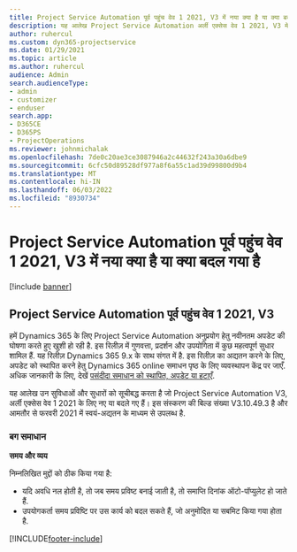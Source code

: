 ```yaml
---
title: Project Service Automation पूर्व पहुंच वेव 1 2021, V3 में नया क्या है या क्या बदल गया है
description: यह आलेख Project Service Automation अर्ली एक्सेस वेव 1 2021, V3 में उपलब्ध सुविधाओं और सुधारों को सूचीबद्ध करता है।
author: ruhercul
ms.custom: dyn365-projectservice
ms.date: 01/29/2021
ms.topic: article
ms.author: ruhercul
audience: Admin
search.audienceType:
- admin
- customizer
- enduser
search.app:
- D365CE
- D365PS
- ProjectOperations
ms.reviewer: johnmichalak
ms.openlocfilehash: 7de0c20ae3ce3087946a2c44632f243a30a6dbe9
ms.sourcegitcommit: 6cfc50d89528df977a8f6a55c1ad39d99800d9b4
ms.translationtype: MT
ms.contentlocale: hi-IN
ms.lasthandoff: 06/03/2022
ms.locfileid: "8930734"
---
```

# <a name="whats-new-or-changed-in-project-service-automation-early-access-wave-1-2021-v3"></a>Project Service Automation पूर्व पहुंच वेव 1 2021, V3 में नया क्या है या क्या बदल गया है

[!include [banner](../includes/psa-now-project-operations.md)]

## <a name="project-service-automation-early-access-wave-1-2021-v3"></a>Project Service Automation पूर्व पहुंच वेव 1 2021, V3

हमें Dynamics 365 के लिए Project Service Automation अनुप्रयोग हेतु नवीनतम अपडेट की घोषणा करते हुए खुशी हो रही है. इस रिलीज़ में गुणवत्ता, प्रदर्शन और उपयोगिता में कुछ महत्वपूर्ण सुधार शामिल हैं. यह रिलीज़ Dynamics 365 9.x के साथ संगत में है. इस रिलीज़ का अद्यतन करने के लिए, अपडेट को स्थापित करने हेतु Dynamics 365 online समाधन पृष्ठ के लिए व्यवस्थापन केंद्र पर जाएँ. अधिक जानकारी के लिए, देखें [पसंदीदा समाधान को स्थापित, अपडेट या हटाएँ](/power-platform/admin/install-remove-preferred-solution).

यह आलेख उन सुविधाओं और सुधारों को सूचीबद्ध करता है जो Project Service Automation V3, अर्ली एक्सेस वेव 1 2021 के लिए नए या बदले गए हैं। इस संस्करण की बिल्ड संख्या V3.10.49.3 है और आमतौर से फरवरी 2021 में स्वयं-अद्यतन के माध्यम से उपलब्ध है.


### <a name="bug-fixes"></a>बग समाधान

**समय और व्यय**

निम्नलिखित मुद्दों को ठीक किया गया है:

- यदि अवधि नल होती है, तो जब समय प्रविष्ट बनाई जाती है, तो समाप्ति दिनांक ऑटो-पॉप्युलेट हो जाते हैं.
- उपयोगकर्ता समय प्रविष्टि पर उस कार्य को बदल सकते हैं, जो अनुमोदित या सबमिट किया गया होता है.


[!INCLUDE[footer-include](../includes/footer-banner.md)]

